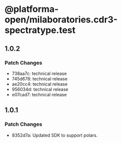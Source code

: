 # @platforma-open/milaboratories.cdr3-spectratype.test

## 1.0.2

### Patch Changes

- 738aa7c: technical release
- 745d678: technical release
- ae20cc4: technical release
- 956034d: technical release
- e07cad7: technical release

## 1.0.1

### Patch Changes

- 8352d7a: Updated SDK to support polars.
